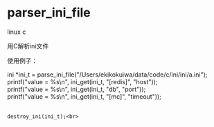 parser_ini_file
===============

linux c

用C解析ini文件

使用例子：

ini *ini_t = parse_ini_file("/Users/ekikokuiwa/data/code/c/ini/ini/a.ini");<br>
    printf("value = %s\n", ini_get(ini_t, "[redis]", "host"));<br>
    printf("value = %s\n", ini_get(ini_t, "db", "port"));<br>
    printf("value = %s\n", ini_get(ini_t, "[mc]", "timeout"));<br><br>

    destroy_ini(ini_t);<br>
 
